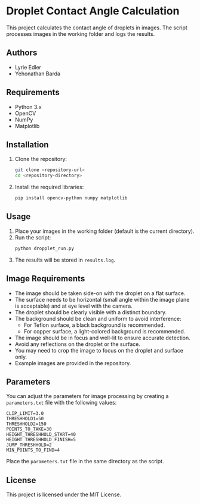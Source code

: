 # Droplet Contact Angle Calculation

This project calculates the contact angle of droplets in images. The script processes images in the working folder and logs the results.

## Authors

- Lyrie Edler
- Yehonathan Barda

## Requirements

- Python 3.x
- OpenCV
- NumPy
- Matplotlib

## Installation

1. Clone the repository:
    ```sh
    git clone <repository-url>
    cd <repository-directory>
    ```

2. Install the required libraries:
    ```sh
    pip install opencv-python numpy matplotlib
    ```

## Usage

1. Place your images in the working folder (default is the current directory).
2. Run the script:
    ```sh
    python dropplet_run.py
    ```
3. The results will be stored in `results.log`.

## Image Requirements

- The image should be taken side-on with the droplet on a flat surface.
- The surface needs to be horizontal (small angle within the image plane is acceptable) and at eye level with the camera.
- The droplet should be clearly visible with a distinct boundary.
- The background should be clean and uniform to avoid interference:
  - For Teflon surface, a black background is recommended.
  - For copper surface, a light-colored background is recommended.
- The image should be in focus and well-lit to ensure accurate detection.
- Avoid any reflections on the droplet or the surface.
- You may need to crop the image to focus on the droplet and surface only.
- Example images are provided in the repository.

## Parameters

You can adjust the parameters for image processing by creating a `parameters.txt` file with the following values:
```plaintext
CLIP_LIMIT=3.0
THRESHHOLD1=50
THRESHHOLD2=150
POINTS_TO_TAKE=30
HEIGHT_THRESHHOLD_START=40
HEIGHT_THRESHHOLD_FINISH=5
JUMP_THRESHHOLD=2
MIN_POINTS_TO_FIND=4
```

Place the `parameters.txt` file in the same directory as the script.

## License

This project is licensed under the MIT License.
